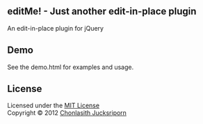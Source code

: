 ## editMe! - Just another edit-in-place plugin

An edit-in-place plugin for jQuery

## Demo

See the demo.html for examples and usage.

## License

Licensed under the [MIT License](http://creativecommons.org/licenses/MIT/)
<br/>Copyright &copy; 2012 [Chonlasith Jucksriporn](http://www.chonla.com)